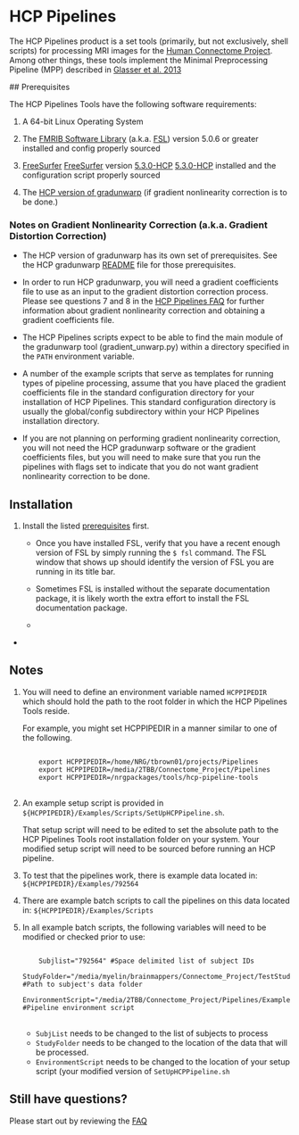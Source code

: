 # HCP Pipelines 

The HCP Pipelines product is a set tools (primarily, but not exclusively,
shell scripts) for processing MRI images for the [Human Connectome Project][HCP]. 
Among other things, these tools implement the Minimal Preprocessing Pipeline 
(MPP) described in [Glasser et al. 2013][GlasserEtAl]

<a id="prerequisites">
## Prerequisites
</a>

The HCP Pipelines Tools have the following software requirements:

1. A 64-bit Linux Operating System

2. The [FMRIB Software Library][FSL] (a.k.a. [FSL][FSL]) version 
   5.0.6 or greater installed and config properly sourced

3. [FreeSurfer] [FreeSurfer] version [5.3.0-HCP] [5.3.0-HCP] installed and
   the configuration script properly sourced

4. The [HCP version of gradunwarp][HCP-gradunwarp] (if gradient nonlinearity correction is to be done.)

### Notes on Gradient Nonlinearity Correction (a.k.a. Gradient Distortion Correction)

   * The HCP version of gradunwarp has its own set of 
     prerequisites. See the HCP gradunwarp [README](https://github.com/Washington-University/gradunwarp/blob/master/README.md) 
     file for those prerequisites.  

   * In order to run HCP gradunwarp, you will need a gradient coefficients file to 
     use as an input to the gradient distortion correction process.  Please
     see questions 7 and 8 in the [HCP Pipelines FAQ](https://github.com/Washington-University/Pipelines/blob/master/FAQ.md) 
     for further information about gradient nonlinearity correction and obtaining a
     gradient coefficients file.

   * The HCP Pipelines scripts expect to be able to find the main module of the 
     gradunwarp tool (gradient_unwarp.py) within a directory specified in the 
     <code>PATH</code> environment variable.  

   * A number of the example scripts that serve as templates for running types of 
     pipeline processing, assume that you have placed the gradient coefficients file 
     in the standard configuration directory for your installation of HCP Pipelines.
     This standard configuration directory is usually the global/config subdirectory
     within your HCP Pipelines installation directory.

   * If you are not planning on performing gradient nonlinearity correction, you will not 
     need the HCP gradunwarp software or the gradient coefficients files, but you will need
     to make sure that you run the pipelines with flags set to indicate that you do not want
     gradient nonlinearity correction to be done.

## Installation

1. Install the listed [prerequisites](#prerequisites) first.

   * Once you have installed FSL, verify that you have a recent enough version of FSL
     by simply running the <code>$ fsl</code> command. The FSL window that shows
     up should identify the version of FSL you are running in its title bar.

   * Sometimes FSL is installed without the separate documentation package, it is 
     likely worth the extra effort to install the FSL documentation package.

   * 



*

## Notes

1. You will need to define an environment variable named `HCPPIPEDIR` which 
   should hold the path to the root folder in which the HCP Pipelines Tools 
   reside.

   For example, you might set HCPPIPEDIR in a manner similar to one of the
   following.
   <pre>
   <code>
       export HCPPIPEDIR=/home/NRG/tbrown01/projects/Pipelines
       export HCPPIPEDIR=/media/2TBB/Connectome_Project/Pipelines
       export HCPPIPEDIR=/nrgpackages/tools/hcp-pipeline-tools
   </code>
   </pre>

2. An example setup script is provided in 
   `${HCPPIPEDIR}/Examples/Scripts/SetUpHCPPipeline.sh`.

   That setup script will need to be edited to set the absolute path to the 
   HCP Pipelines Tools root installation folder on your system.  Your modified
   setup script will need to be sourced before running an HCP pipeline.

3. To test that the pipelines work, there is example data located in:
   `${HCPPIPEDIR}/Examples/792564`

4. There are example batch scripts to call the pipelines on this data 
   located in: `${HCPPIPEDIR}/Examples/Scripts`

5. In all example batch scripts, the following variables will need to be 
   modified or checked prior to use:

   <pre>
   <code>
       Subjlist="792564" #Space delimited list of subject IDs
       StudyFolder="/media/myelin/brainmappers/Connectome_Project/TestStudyFolder" #Path to subject's data folder
       EnvironmentScript="/media/2TBB/Connectome_Project/Pipelines/Examples/Scripts/SetUpHCPPipeline.sh" #Pipeline environment script
   </code>
   </pre>

   * `SubjList` needs to be changed to the list of subjects to process
   * `StudyFolder` needs to be changed to the location of the data that 
     will be processed.
   * `EnvironmentScript` needs to be changed to the location of your 
     setup script (your modified version of `SetUpHCPPipeline.sh`


## Still have questions?

Please start out by reviewing the [FAQ][FAQ]




<!-- References -->

[HCP]: http://www.humanconnectome.org
[GlasserEtAl]: http://www.ncbi.nlm.nih.gov/pubmed/23668970
[FSL]: http://fsl.fmrib.ox.ac.uk
[FreeSurfer]: http://freesurfer.net
[5.3.0-HCP]: ftp://surfer.nmr.mgh.harvard.edu/pub/dist/freesurfer/5.3.0-HCP/
[FAQ]: https://github.com/Washington-University/Pipelines/blob/master/FAQ.md
[HCP-gradunwarp]: https://github.com/Washington-University/gradunwarp/releases
